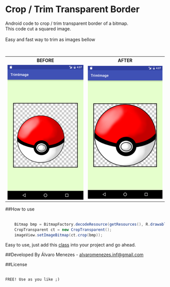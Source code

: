 # Crop / Trim Transparent Border <br>

Android code to crop / trim transparent border of a bitmap.<br>
This code cut a squared image.<br><br>
Easy and fast way to trim as images bellow <br>




<table style="width:100%">
  <tr>
    <th>BEFORE</th>
    <th>AFTER</th>
  </tr>
  <tr>
    <td>
    	<img title="BEFORE"  src="https://raw.githubusercontent.com/AlvaroMenezes/CropTrimTransparentImage/master/img/before.png" width="350"/>
	</td>
    <td>
    	<img title="AFTER"  src="https://raw.githubusercontent.com/AlvaroMenezes/CropTrimTransparentImage/master/img/after.png" width="350"/>
    </td>
  </tr>
  
</table>


##How to use

```java

	Bitmap bmp = BitmapFactory.decodeResource(getResources(), R.drawable.your_img);
	CropTransparent ct = new CropTransparent();
	imageView.setImageBitmap(ct.crop(bmp));

```
  Easy to use, just add this [class](/Project/app/src/main/java/alvaromenezes/com/trimimage/CropTransparent.java) into your project and go ahead.


##Developed By
Álvaro Menezes - <alvaromenezes.inf@gmail.com>


##License
```

FREE! Use as you like ;)

```